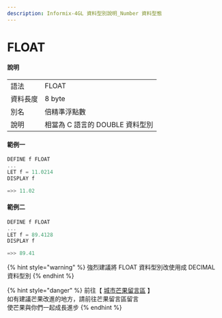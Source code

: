 ```yaml
---
description: Informix-4GL 資料型別說明_Number 資料型態
---
```


# FLOAT

#### 說明

|  |  |
| :--- | :--- |
| 語法 | FLOAT |
| 資料長度 | 8 byte |
| 別名 | 倍精準浮點數 |
| 說明 | 相當為 C 語言的 DOUBLE 資料型別 |

#### 範例一

```objectivec
DEFINE f FLOAT
...
LET f = 11.0214
DISPLAY f

=>> 11.02
```

#### 範例二

```objectivec
DEFINE f FLOAT
...
LET f = 89.4128
DISPLAY f

=>> 89.41
```

{% hint style="warning" %}
強烈建議將 FLOAT 資料型別改使用成 DECIMAL 資料型別
{% endhint %}

{% hint style="danger" %}
前往【 [城市芒果留言區](https://give0714.pixnet.net/blog/post/46111474-informix-4gl-%E7%B0%A1%E5%96%AE%E8%B3%87%E6%96%99%E5%9E%8B%E5%88%A5%E3%80%8A-numeric-data-%E3%80%8B%28-%E5%85%AD-%29) 】  
如有建議芒果改進的地方，請前往芒果留言區留言  
使芒果與你們一起成長進步
{% endhint %}

